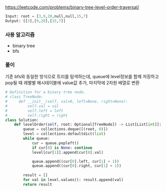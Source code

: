 https://leetcode.com/problems/binary-tree-level-order-traversal/

```python
Input: root = [3,9,20,null,null,15,7]
Output: [[3],[9,20],[15,7]]
```

### 사용 알고리즘

- binary tree
- bfs

### 풀이

기존 bfs와 동일한 방식으로 트리를 탐색하는데, queue에 level정보를 함께 저장하고 pop될 때 레벨별 해시테이블에 value값 추가, 마지막에 2차원 배열로 변환

```python
# Definition for a binary tree node.
# class TreeNode:
#     def __init__(self, val=0, left=None, right=None):
#         self.val = val
#         self.left = left
#         self.right = right
class Solution:
    def levelOrder(self, root: Optional[TreeNode]) -> List[List[int]]:
        queue = collections.deque([(root, 0)])
        level = collections.defaultdict(list)
        while queue:
            cur = queue.popleft()
            if cur[0] is None: continue
            level[cur[1]].append(cur[0].val)

            queue.append((cur[0].left, cur[1] + 1))
            queue.append((cur[0].right, cur[1] + 1))
        
        result = []
        for val in level.values(): result.append(val)
        return result
        
```